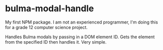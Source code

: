 # bulma-modal-handle
My first NPM package. I am not an experienced programmer, I'm doing this for a grade 12 computer science project.

Handles Bulma modals by passing in a DOM element ID. Gets the element from the specified ID then handles it. Very simple.
